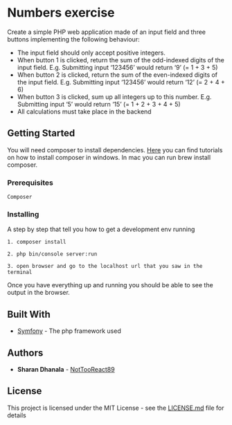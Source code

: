 # Numbers exercise

Create a simple PHP web application made of an input field and three buttons implementing the
following behaviour:
- The input field should only accept positive integers.
- When button 1 is clicked, return the sum of the odd-indexed digits of the input field.
E.g. Submitting input ‘123456’ would return ‘9’ (= 1 + 3 + 5)
- When button 2 is clicked, return the sum of the even-indexed digits of the input field.
E.g. Submitting input ‘123456’ would return ‘12’ (= 2 + 4 + 6)
- When button 3 is clicked, sum up all integers up to this number.
E.g. Submitting input ‘5’ would return ‘15’ (= 1 + 2 + 3 + 4 + 5)
- All calculations must take place in the backend

## Getting Started

You will need composer to install dependencies. [Here](https://getcomposer.org/doc/00-intro.md) you can find tutorials on how to install composer in windows. In mac you can run brew install composer.

### Prerequisites

```
Composer
```

### Installing

A step by step that tell you how to get a development env running

```
1. composer install

2. php bin/console server:run

3. open browser and go to the localhost url that you saw in the terminal
```

Once you have everything up and running you should be able to see the output in the browser.

## Built With

- [Symfony](https://symfony.com/) - The php framework used

## Authors

- **Sharan Dhanala** - [NotTooReact89](https://github.com/NotTooReact89)

## License

This project is licensed under the MIT License - see the [LICENSE.md](LICENSE.md) file for details
